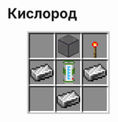 # Кислород

<figure><img src="../../../.gitbook/assets/space_equipment_recipe.png" alt=""><figcaption></figcaption></figure>
